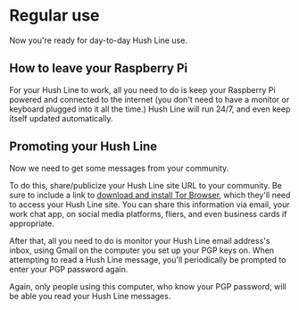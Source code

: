 # Regular use

Now you're ready for day-to-day Hush Line use. 

## How to leave your Raspberry Pi

For your Hush Line to work, all you need to do is keep your Raspberry Pi powered and connected to the internet (you don't need to have a monitor or keyboard plugged into it all the time.) Hush Line will run 24/7, and even keep itself updated automatically.

## Promoting your Hush Line

Now we need to get some messages from your community.

To do this, share/publicize your Hush Line site URL to your community. Be sure to include a link to [download and install Tor Browser](https://torproject.org/download), which they'll need to access your Hush Line site. You can share this information via email, your work chat app, on social media platforms, fliers, and even business cards if appropriate.

After that, all you need to do is monitor your Hush Line email address's inbox, using Gmail on the computer you set up your PGP keys on. When attempting to read a Hush Line message, you'll periodically be prompted to enter your PGP password again. 

Again, only people using this computer, who know your PGP password, will be able you read your Hush Line messages.
